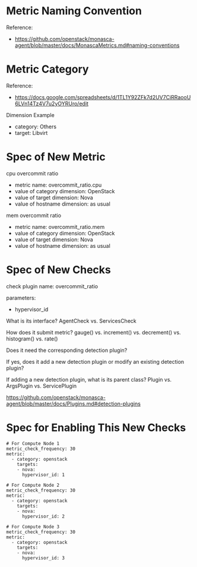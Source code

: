 # Metric Naming Convention

Reference:

* https://github.com/openstack/monasca-agent/blob/master/docs/MonascaMetrics.md#naming-conventions

# Metric Category

Reference:

* https://docs.google.com/spreadsheets/d/1TL1Y92ZFk7d2UV7CiRRaooU6LVn14Tz4V7u2yOYRUro/edit

Dimension Example

* category: Others
* target: Libvirt

# Spec of New Metric

cpu overcommit ratio

* metric name: overcommit_ratio.cpu
* value of category dimension: OpenStack
* value of target dimension: Nova
* value of hostname dimension: as usual

mem overcommit ratio

* metric name: overcommit_ratio.mem
* value of category dimension: OpenStack
* value of target dimension: Nova
* value of hostname dimension: as usual

# Spec of New Checks

check plugin name: overcommit_ratio

parameters:

* hypervisor_id

What is its interface? AgentCheck vs. ServicesCheck

How does it submit metric? gauge() vs. increment() vs. decrement() vs. histogram() vs. rate()

Does it need the corresponding detection plugin?

If yes, does it add a new detection plugin or modify an existing detection plugin? 

If adding a new detection plugin, what is its parent class? Plugin vs. ArgsPlugin vs. ServicePlugin

https://github.com/openstack/monasca-agent/blob/master/docs/Plugins.md#detection-plugins

# Spec for Enabling This New Checks

```
# For Compute Node 1
metric_check_frequency: 30
metric:
  - category: openstack
    targets:
    - nova:
      hypervisor_id: 1

# For Compute Node 2
metric_check_frequency: 30
metric:
  - category: openstack
    targets:
    - nova:
      hypervisor_id: 2

# For Compute Node 3
metric_check_frequency: 30
metric:
  - category: openstack
    targets:
    - nova:
      hypervisor_id: 3
```
